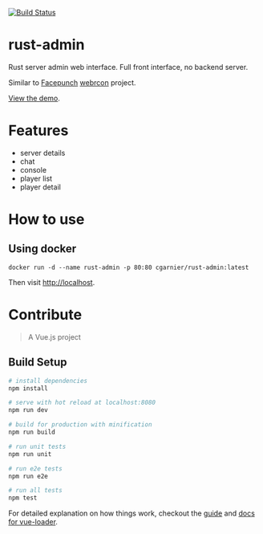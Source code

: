 [![Build Status](https://travis-ci.com/cgarnier/rust-admin.svg?token=pcN2pNaGWdS1MEM5rxq2&branch=master)](https://travis-ci.com/cgarnier/rust-admin)

# rust-admin

Rust server admin web interface. Full front interface, no backend server.

Similar to [Facepunch](https://github.com/Facepunch) [webrcon](https://github.com/Facepunch/webrcon/tree/master) project.

[View the demo](http://rust-admin.com).

# Features

* server details
* chat
* console
* player list
* player detail

# How to use

## Using docker

```
docker run -d --name rust-admin -p 80:80 cgarnier/rust-admin:latest
```

Then visit [http://localhost](http://localhost).

# Contribute

> A Vue.js project

## Build Setup

``` bash
# install dependencies
npm install

# serve with hot reload at localhost:8080
npm run dev

# build for production with minification
npm run build

# run unit tests
npm run unit

# run e2e tests
npm run e2e

# run all tests
npm test
```

For detailed explanation on how things work, checkout the [guide](http://vuejs-templates.github.io/webpack/) and [docs for vue-loader](http://vuejs.github.io/vue-loader).

